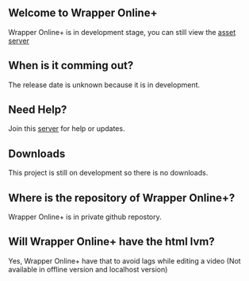 ## Welcome to Wrapper Online+

Wrapper Online+ is in development stage, you can still view the [asset server](https://zyrusplaysanimations.github.io/Wrapper-Online-Plus-Assets-Beta/)

## When is it comming out?

The release date is unknown because it is in development.

## Need Help?

Join this [server]() for help or updates.

## Downloads

This project is still on development so there is no downloads.

## Where is the repository of Wrapper Online+?
Wrapper Online+ is in private github repostory.

## Will Wrapper Online+ have the html lvm?
Yes, Wrapper Online+ have that to avoid lags while editing a video (Not available in offline version and localhost version)


